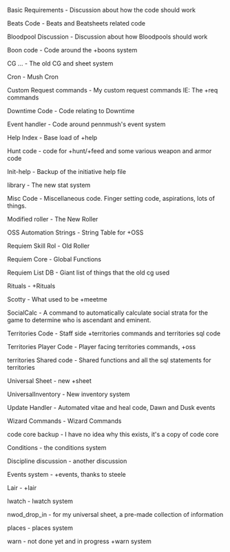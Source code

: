 Basic Requirements - Discussion about how the code should work

Beats Code - Beats and Beatsheets related code

Bloodpool Discussion - Discussion about how Bloodpools should work

Boon code - Code around the +boons system

CG ... - The old CG and sheet system

Cron - Mush Cron

Custom Request commands - My custom request commands IE: The +req commands

Downtime Code - Code relating to Downtime

Event handler - Code around pennmush's event system

Help Index - Base load of +help

Hunt code - code for +hunt/+feed and some various weapon and armor code

Init-help - Backup of the initiative help file

library - The new stat system

Misc Code - Miscellaneous code. Finger setting code, aspirations, lots of things.

Modified roller - The New Roller

OSS Automation Strings - String Table for +OSS

Requiem Skill Rol - Old Roller

Requiem Core - Global Functions

Requiem List DB - Giant list of things that the old cg used

Rituals - +Rituals

Scotty - What used to be +meetme

SocialCalc - A command to automatically calculate social strata for the game to determine who is ascendant and eminent.

Territories Code - Staff side +territories commands and territories sql code

Territories Player Code - Player facing territories commands, +oss

territories Shared code - Shared functions and all the sql statements for territories

Universal Sheet - new +sheet

UniversalInventory - New inventory system

Update Handler - Automated vitae and heal code, Dawn and Dusk events

Wizard Commands - Wizard Commands

code core backup - I have no idea why this exists, it's a copy of code core

Conditions - the conditions system

Discipline discussion - another discussion

Events system - +events, thanks to steele

Lair - +lair

lwatch - lwatch system

nwod_drop_in - for my universal sheet, a pre-made collection of information

places - places system

warn - not done yet and in progress +warn system
